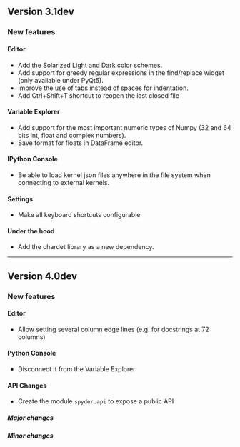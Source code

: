 ## Version 3.1dev

### New features

#### Editor
* Add the Solarized Light and Dark color schemes.
* Add support for greedy regular expressions in the find/replace widget
  (only available under PyQt5).
* Improve the use of tabs instead of spaces for indentation.
* Add Ctrl+Shift+T shortcut to reopen the last closed file

#### Variable Explorer
* Add support for the most important numeric types of Numpy (32 and 64
  bits int, float and complex numbers).
* Save format for floats in DataFrame editor.

#### IPython Console
* Be able to load kernel json files anywhere in the file system when
  connecting to external kernels.

#### Settings
* Make all keyboard shortcuts configurable

#### Under the hood
* Add the chardet library as a new dependency.


----


## Version 4.0dev

### New features

#### Editor
* Allow setting several column edge lines (e.g. for docstrings at 72 columns)

#### Python Console
* Disconnect it from the Variable Explorer

#### API Changes
* Create the module `spyder.api` to expose a public API

##### Major changes

##### Minor changes
